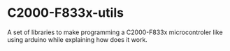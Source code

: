 # C2000-F833x-utils
A set of libraries to make programming a C2000-F833x microcontroler like using arduino while explaining how does it work.
